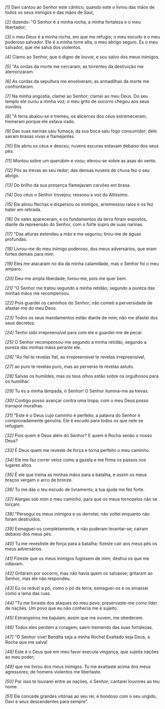 *[1]* Davi cantou ao Senhor este cântico, quando este o livrou das mãos de todos os seus inimigos e das mãos de Saul,

*[2]* dizendo: "O Senhor é a minha rocha, a minha fortaleza e o meu libertador;

*[3]* o meu Deus é a minha rocha, em que me refugio; o meu escudo e o meu poderoso salvador. Ele é a minha torre alta, o meu abrigo seguro. És o meu salvador, que me salva dos violentos.

*[4]* Clamo ao Senhor, que é digno de louvor, e sou salvo dos meus inimigos.

*[5]* "As ondas da morte me cercaram; as torrentes da destruição me aterrorizaram.

*[6]* As cordas da sepultura me envolveram; as armadilhas da morte me confrontaram.

*[7]* Na minha angústia, clamei ao Senhor; clamei ao meu Deus. Do seu templo ele ouviu a minha voz; o meu grito de socorro chegou aos seus ouvidos.

*[8]* "A terra abalou-se e tremeu, os alicerces dos céus estremeceram; tremeram porque ele estava irado.

*[9]* Das suas narinas saiu fumaça; da sua boca saiu fogo consumidor; dele saíram brasas vivas e flamejantes.

*[10]* Ele abriu os céus e desceu; nuvens escuras estavam debaixo dos seus pés.

*[11]* Montou sobre um querubim e voou; elevou-se sobre as asas do vento.

*[12]* Pôs as trevas ao seu redor; das densas nuvens de chuva fez o seu abrigo.

*[13]* Do brilho da sua presença flamejavam carvões em brasa.

*[14]* Dos céus o Senhor trovejou; ressoou a voz do Altíssimo.

*[15]* Ele atirou flechas e dispersou os inimigos, arremessou raios e os fez bater em retirada.

*[16]* Os vales apareceram, e os fundamentos da terra foram expostos, diante da repreensão do Senhor, com o forte sopro de suas narinas.

*[17]* "Das alturas estendeu a mão e me segurou; tirou-me de águas profundas.

*[18]* Livrou-me do meu inimigo poderoso, dos meus adversários, que eram fortes demais para mim.

*[19]* Eles me atacaram no dia da minha calamidade, mas o Senhor foi o meu amparo.

*[20]* Deu-me ampla liberdade; livrou-me, pois me quer bem.

*[21]* "O Senhor me tratou segundo a minha retidão; segundo a pureza das minhas mãos me recompensou.

*[22]* Pois guardei os caminhos do Senhor; não cometi a perversidade de afastar-me do meu Deus.

*[23]* Todos os seus mandamentos estão diante de mim; não me afastei dos seus decretos.

*[24]* Tenho sido irrepreensível para com ele e guardei-me de pecar.

*[25]* O Senhor recompensou-me segundo a minha retidão, segundo a pureza das minhas mãos perante ele.

*[26]* "Ao fiel te revelas fiel, ao irrepreensível te revelas irrepreensível,

*[27]* ao puro te revelas puro, mas ao perverso te revelas astuto.

*[28]* Salvas os humildes, mas os teus olhos estão sobre os orgulhosos para os humilhar.

*[29]* Tu és a minha lâmpada, ó Senhor! O Senhor ilumina-me as trevas.

*[30]* Contigo posso avançar contra uma tropa; com o meu Deus posso transpor muralhas.

*[31]* "Este é o Deus cujo caminho é perfeito; a palavra do Senhor é comprovadamente genuína. Ele é escudo para todos os que nele se refugiam.

*[32]* Pois quem é Deus além do Senhor? E quem é Rocha senão o nosso Deus?

*[33]* É Deus quem me reveste de força e torna perfeito o meu caminho.

*[34]* Ele me faz correr veloz como a gazela e me firma os passos nos lugares altos.

*[35]* É ele que treina as minhas mãos para a batalha, e assim os meus braços vergam o arco de bronze.

*[36]* Tu me dás o teu escudo de livramento; a tua ajuda me fez forte.

*[37]* Alargas sob mim o meu caminho, para que os meus tornozelos não se torçam.

*[38]* "Persegui os meus inimigos e os derrotei; não voltei enquanto não foram destruídos.

*[39]* Esmaguei-os completamente, e não puderam levantar-se; caíram debaixo dos meus pés.

*[40]* Tu me revestiste de força para a batalha; fizeste cair aos meus pés os meus adversários.

*[41]* Fizeste que os meus inimigos fugissem de mim; destruí os que me odiavam.

*[42]* Gritaram por socorro, mas não havia quem os salvasse; gritaram ao Senhor, mas ele não respondeu.

*[43]* Eu os reduzi a pó, como o pó da terra; esmaguei-os e os amassei como a lama das ruas.

*[44]* "Tu me livraste dos ataques do meu povo; preservaste-me como líder de nações. Um povo que eu não conhecia me é sujeito.

*[45]* Estrangeiros me bajulam; assim que me ouvem, me obedecem.

*[46]* Todos eles perdem a coragem; saem tremendo das suas fortalezas.

*[47]* "O Senhor vive! Bendita seja a minha Rocha! Exaltado seja Deus, a Rocha que me salva!

*[48]* Este é o Deus que em meu favor executa vingança, que sujeita nações ao meu poder;

*[49]* que me livrou dos meus inimigos. Tu me exaltaste acima dos meus agressores; de homens violentos me libertaste.

*[50]* Por isso te louvarei entre as nações, ó Senhor; cantarei louvores ao teu nome.

*[51]* Ele concede grandes vitórias ao seu rei; é bondoso com o seu ungido, Davi e seus descendentes para sempre".

